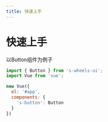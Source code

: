 ```yaml
---
title: 快速上手
---
```


# 快速上手
以Button组件为例子
````js
import { Button } from 's-wheels-ui';
import Vue from 'vue';

new Vue({
  el: '#app',
  components: {
    's-button': Button
  }
})
````
